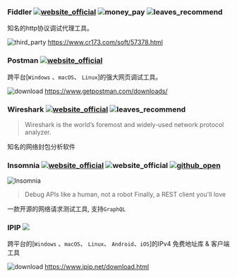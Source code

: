### Fiddler [![website_official](https://gitbook07.oss-cn-hangzhou.aliyuncs.com/website_official.svg)](http://www.telerik.com/fiddler) ![money_pay](https://gitbook07.oss-cn-hangzhou.aliyuncs.com/money_pay.svg) ![leaves_recommend](https://gitbook07.oss-cn-hangzhou.aliyuncs.com/leaves_rec.svg)

知名的http协议调试代理工具。

![third_party](https://gitbook07.oss-cn-hangzhou.aliyuncs.com/third_party.svg) https://www.cr173.com/soft/57378.html

### Postman [![website_official](https://gitbook07.oss-cn-hangzhou.aliyuncs.com/website_official.svg)](https://www.getpostman.com/postman)

跨平台[`Windows` 、`macOS`、 `Linux`]的强大网页调试工具。

![download](https://gitbook07.oss-cn-hangzhou.aliyuncs.com/download.svg) https://www.getpostman.com/downloads/

### Wireshark [![website_official](https://gitbook07.oss-cn-hangzhou.aliyuncs.com/website_official.svg)](https://www.wireshark.org/) ![leaves_recommend](https://gitbook07.oss-cn-hangzhou.aliyuncs.com/leaves_rec.svg)

> Wireshark is the world’s foremost and widely-used network protocol analyzer.

知名的网络封包分析软件

### Insomnia [![website_official](https://gitbook07.oss-cn-hangzhou.aliyuncs.com/website_official.svg)](https://insomnia.rest/) ![website_official](https://gitbook07.oss-cn-hangzhou.aliyuncs.com/website_official.svg) [![github_open](https://gitbook07.oss-cn-hangzhou.aliyuncs.com/github_open.svg)](https://github.com/getinsomnia/insomnia)

![Insomnia](https://insomnia.rest/static/main-ac0a1732afac19acce5ad6825595c3bb-9a259.webp)

> Debug APIs like a human, not a robot
Finally, a REST client you'll love

一款开源的网络请求测试工具, 支持`GraphQL`

### IPIP [![](../../.gitbook/assets/website_official.png)](https://www.ipip.net)

跨平台的[`Windows` 、`macOS`、 `Linux`、 `Android`、`iOS`]的IPv4 免费地址库 & 客户端工具

![download](https://gitbook07.oss-cn-hangzhou.aliyuncs.com/download.svg) https://www.ipip.net/download.html

